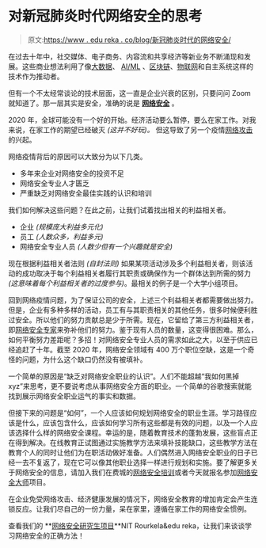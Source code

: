 # 对新冠肺炎时代网络安全的思考

> 原文:[https://www . edu reka . co/blog/新冠肺炎时代的网络安全/](https://www.edureka.co/blog/cybersecurity-in-the-covid-19-era/)

在过去十年中，社交媒体、电子商务、内容流和共享经济等新业务不断涌现和发展。这些商业想法利用了像[大数据](https://www.edureka.co/post-graduate/big-data-engineering)、 [AI/ML](https://www.edureka.co/post-graduate/machine-learning-and-ai) 、[区块链](https://www.edureka.co/blockchain-training)、[物联网](https://www.edureka.co/iot-certification-training)和自主系统这样的技术作为推动者。

但有一个不太经常谈论的技术层面，这一直是企业兴衰的区别，只要问问 Zoom 就知道了。那一层其实是安全，准确的说是 **[网络安全](https://www.edureka.co/post-graduate/cybersecurity)** 。

2020 年，全球可能没有一个好的开始。经济活动要么暂停，要么在家工作。对我来说，在家工作的期望已经破灭  *(这并不好玩)。* 但这导致了另一个疫情[网络攻击](https://www.edureka.co/blog/cybersecurity-threats-state-of-digital-privacy/)的兴起。

网络疫情背后的原因可以大致分为以下几类。

*   多年来企业对网络安全的投资不足
*   网络安全专业人才匮乏
*   严重缺乏对网络安全最佳实践的认识和培训

我们如何解决这些问题？在此之前，让我们试着找出相关的利益相关者。

*   企业  *(规模庞大利益多元化)*
*   员工  *(人数众多，利益多元)*
*   网络安全专业人员  *(人数少但有一个兴趣就是安全)*

现在根据利益相关者法则  *(自封法则)* 如果某项活动涉及多个利益相关者，则该活动的成功取决于每个利益相关者履行其职责或确保作为一个群体达到所需的努力  *(这意味着每个利益相关者的过度参与)*。最相关的例子是一个大学小组项目。

回到网络疫情问题，为了保证公司的安全，上述三个利益相关者都需要做出努力。但是，企业有多种多样的活动，员工有与其职责相关的其他任务，很多时候便利胜过安全。所以他们的努力贡献总是少于所需。现在，它留给了第三方利益相关者，即[网络安全专家](https://www.edureka.co/blog/ethical-hacking-career/)来弥补他们的努力。鉴于现有人员的数量，这变得很困难。那么，如何平衡努力差距呢？多招！对网络安全专业人员的需求如此之大，以至于供应已经追赶了十年。截至 2020 年，网络安全领域有 400 万个职位空缺，这是一个奇怪的问题，为什么这个缺口仍然没有被填补。

一个简单的原因是“缺乏对网络安全职业的认识”。人们不能超越“我如何黑掉 xyz”来思考，更不要说考虑从事网络安全方面的职业。一个简单的谷歌搜索就能找到展示网络安全职业运气的事实和数据。

但接下来的问题是“如何”，一个人应该如何规划网络安全的职业生涯。学习路径应该是什么，应该包含什么，应该如何学习所有这些都是有效的问题，以及一个人应该选择什么样的网络安全课程。幸运的是，随着教育技术的蓬勃发展，这些盲点正在得到解决。在线教育正试图通过实施教学方法来填补技能缺口，这些教学方法在教育个人的同时让他们为在职活动做好准备。人们偶然进入网络安全职业的日子已经一去不复返了，现在它可以像其他职业选择一样进行规划和实施。要了解更多关于网络安全的信息，请加入我们在费城的[网络安全培训](https://www.edureka.co/cybersecurity-certification-training-philadelphia)或者今天就报名参加[网络安全大师](https://www.edureka.co/masters-program/cybersecurity-training)项目。

在企业免受网络攻击、经济健康发展的情况下，网络安全教育的增加肯定会产生连锁反应。让我们尽自己的一份力量，呆在家里，遵循在家工作的网络安全惯例。

查看我们的  **[网络安全研究生项目](https://www.edureka.co/post-graduate/cybersecurity)**NIT Rourkela&edu reka，让我们来谈谈学习网络安全的正确方法！